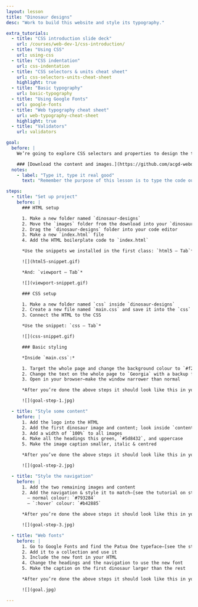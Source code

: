 ```yaml
---
layout: lesson
title: "Dinosaur designs"
desc: "Work to build this website and style its typography."

extra_tutorials:
  - title: "CSS introduction slide deck"
    url: /courses/web-dev-1/css-introduction/
  - title: "Using CSS"
    url: using-css
  - title: "CSS indentation"
    url: css-indentation
  - title: "CSS selectors & units cheat sheet"
    url: css-selectors-units-cheat-sheet
    highlight: true
  - title: "Basic typography"
    url: basic-typography
  - title: "Using Google Fonts"
    url: google-fonts
  - title: "Web typography cheat sheet"
    url: web-typography-cheat-sheet
    highlight: true
  - title: "Validators"
    url: validators

goal:
  before: |
    We’re going to explore CSS selectors and properties to design the typography of a simple website.

    ### [Download the content and images.](https://github.com/acgd-webdev-1/dinosaur-designs/archive/gh-pages.zip)
  notes:
    - label: "Type it, type it real good"
      text: "Remember the purpose of this lesson is to type the code out yourself—build up that muscle memory in your fingers!"

steps:
  - title: "Set up project"
    before: |
      ### HTML setup

      1. Make a new folder named `dinosaur-designs`
      2. Move the `images` folder from the download into your `dinosaur-designs` folder
      2. Drag the `dinosaur-designs` folder into your code editor
      3. Make a new `index.html` file
      4. Add the HTML boilerplate code to `index.html`

      *Use the snippets we installed in the first class: `html5 — Tab`*

      ![](html5-snippet.gif)

      *And: `viewport — Tab`*

      ![](viewport-snippet.gif)

      ### CSS setup

      1. Make a new folder named `css` inside `dinosaur-designs`
      2. Create a new file named `main.css` and save it into the `css` folder
      3. Connect the HTML to the CSS

      *Use the snippet: `css — Tab`*

      ![](css-snippet.gif)

      ### Basic styling

      *Inside `main.css`:*

      1. Target the whole page and change the background colour to `#f2f1ed`
      2. Change the text on the whole page to `Georgia` with a backup font of `serif`
      3. Open in your browser—make the window narrower than normal

      *After you’re done the above steps it should look like this in your browser:*

      ![](goal-step-1.jpg)

  - title: "Style some content"
    before: |
      1. Add the logo into the HTML
      2. Add the first dinosaur image and content; look inside `content.txt` for text
      3. Add a width of `100%` to all images
      4. Make all the headings this green, `#5d8432`, and uppercase
      5. Make the image caption smaller, italic & centred

      *After you’ve done the above steps it should look like this in your browser:*

      ![](goal-step-2.jpg)

  - title: "Style the navigation"
    before: |
      1. Add the two remaining images and content
      2. Add the navigation & style it to match—[see the tutorial on styling links](/topics/basic-typography/#styling-links)
        — normal colour: `#793284`
        — `:hover` colour: `#b42885`

      *After you’re done the above steps it should look like this in your browser:*

      ![](goal-step-3.jpg)

  - title: "Web fonts"
    before: |
      1. Go to Google Fonts and find the Patua One typeface—[see the step-by-step tutorial](/topics/google-fonts/)
      2. Add it to a collection and use it
      3. Include the new font in your HTML
      4. Change the headings and the navigation to use the new font
      5. Make the caption on the first dinosaur larger than the rest

      *After you’re done the above steps it should look like this in your browser:*

      ![](goal.jpg)

---
```

